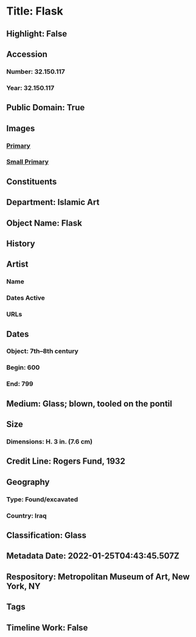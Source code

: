 # Title: Flask
## Highlight: False
## Accession
### Number: 32.150.117
### Year: 32.150.117
## Public Domain: True
## Images
### [Primary](https://images.metmuseum.org/CRDImages/is/original/sf32-150-117a.jpg)
### [Small Primary](https://images.metmuseum.org/CRDImages/is/web-large/sf32-150-117a.jpg)
## Constituents
## Department: Islamic Art
## Object Name: Flask
## History
## Artist
### Name
### Dates Active
### URLs
## Dates
### Object: 7th–8th century
### Begin: 600
### End: 799
## Medium: Glass; blown, tooled on the pontil
## Size
### Dimensions: H. 3 in. (7.6 cm)
## Credit Line: Rogers Fund, 1932
## Geography
### Type: Found/excavated
### Country: Iraq
## Classification: Glass
## Metadata Date: 2022-01-25T04:43:45.507Z
## Respository: Metropolitan Museum of Art, New York, NY
## Tags
## Timeline Work: False